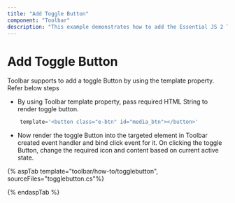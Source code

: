 ```yaml
---
title: "Add Toggle Button"
component: "Toolbar"
description: "This example demonstrates how to add the Essential JS 2 Toggle Button into Essential JS Toolbar items."
---
```


# Add Toggle Button

Toolbar supports to add a toggle Button by using the template property. Refer below steps

* By using Toolbar template property, pass required HTML String to render toggle button.

```typescript
    template='<button class="e-btn" id="media_btn"></button>'
```

* Now render the toggle Button into the targeted element in Toolbar created event handler and bind click event for it.
On clicking the toggle Button, change the required icon and content based on current active state.

{% aspTab  template="toolbar/how-to/togglebutton", sourceFiles="togglebutton.cs"%}

{% endaspTab %}